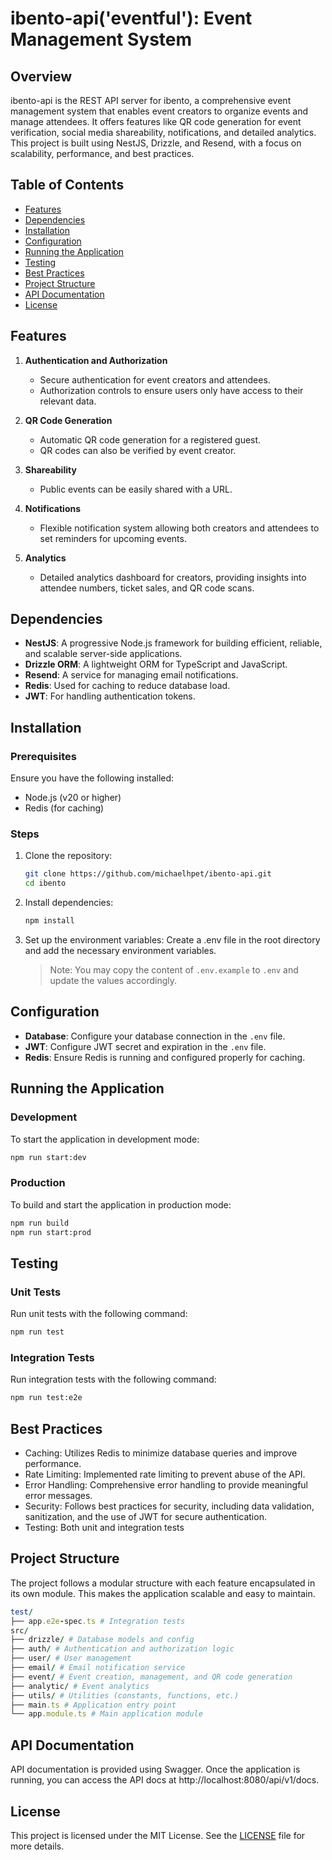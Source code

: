 # ibento-api('eventful'): Event Management System

## Overview

ibento-api is the REST API server for ibento, a comprehensive event management system that enables event creators to organize events and manage attendees. It offers features like QR code generation for event verification, social media shareability, notifications, and detailed analytics. This project is built using NestJS, Drizzle, and Resend, with a focus on scalability, performance, and best practices.

## Table of Contents

- [Features](#features)
- [Dependencies](#dependencies)
- [Installation](#installation)
- [Configuration](#configuration)
- [Running the Application](#running-the-application)
- [Testing](#testing)
- [Best Practices](#best-practices)
- [Project Structure](#project-structure)
- [API Documentation](#api-documentation)
- [License](#license)

## Features

1. **Authentication and Authorization**

   - Secure authentication for event creators and attendees.
   - Authorization controls to ensure users only have access to their relevant data.

2. **QR Code Generation**

   - Automatic QR code generation for a registered guest.
   - QR codes can also be verified by event creator.

3. **Shareability**

   - Public events can be easily shared with a URL.

4. **Notifications**

   - Flexible notification system allowing both creators and attendees to set reminders for upcoming events.

5. **Analytics**
   - Detailed analytics dashboard for creators, providing insights into attendee numbers, ticket sales, and QR code scans.

## Dependencies

- **NestJS**: A progressive Node.js framework for building efficient, reliable, and scalable server-side applications.
- **Drizzle ORM**: A lightweight ORM for TypeScript and JavaScript.
- **Resend**: A service for managing email notifications.
- **Redis**: Used for caching to reduce database load.
- **JWT**: For handling authentication tokens.

## Installation

### Prerequisites

Ensure you have the following installed:

- Node.js (v20 or higher)
- Redis (for caching)

### Steps

1. Clone the repository:
   ```bash
   git clone https://github.com/michaelhpet/ibento-api.git
   cd ibento
   ```
2. Install dependencies:
   ```bash
   npm install
   ```
3. Set up the environment variables:
   Create a .env file in the root directory and add the necessary environment variables.
   > Note: You may copy the content of `.env.example` to `.env` and update the values accordingly.

## Configuration

- **Database**: Configure your database connection in the `.env` file.
- **JWT**: Configure JWT secret and expiration in the `.env` file.
- **Redis**: Ensure Redis is running and configured properly for caching.

## Running the Application

### Development

To start the application in development mode:

```bash
npm run start:dev
```

### Production

To build and start the application in production mode:

```bash
npm run build
npm run start:prod
```

## Testing

### Unit Tests

Run unit tests with the following command:

```bash
npm run test
```

### Integration Tests

Run integration tests with the following command:

```bash
npm run test:e2e
```

## Best Practices

- Caching: Utilizes Redis to minimize database queries and improve performance.
- Rate Limiting: Implemented rate limiting to prevent abuse of the API.
- Error Handling: Comprehensive error handling to provide meaningful error messages.
- Security: Follows best practices for security, including data validation, sanitization, and the use of JWT for secure authentication.
- Testing: Both unit and integration tests

## Project Structure

The project follows a modular structure with each feature encapsulated in its own module. This makes the application scalable and easy to maintain.

```ruby
test/
├── app.e2e-spec.ts # Integration tests
src/
├── drizzle/ # Database models and config
├── auth/ # Authentication and authorization logic
├── user/ # User management
├── email/ # Email notification service
├── event/ # Event creation, management, and QR code generation
├── analytic/ # Event analytics
├── utils/ # Utilities (constants, functions, etc.)
├── main.ts # Application entry point
└── app.module.ts # Main application module
```

## API Documentation

API documentation is provided using Swagger. Once the application is running, you can access the API docs at http://localhost:8080/api/v1/docs.

## License

This project is licensed under the MIT License. See the [LICENSE](LICENSE) file for more details.
